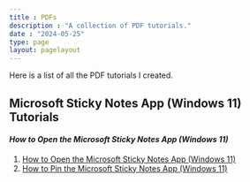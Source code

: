 ```yaml
---
title : PDFs
description : "A collection of PDF tutorials."
date : "2024-05-25"
type: page
layout: pagelayout
---
```


Here is a list of all the PDF tutorials I created.

## Microsoft Sticky Notes App (Windows 11) Tutorials

#### *How to Open the Microsoft Sticky Notes App (Windows 11)*

1. [How to Open the Microsoft Sticky Notes App (Windows 11)](https://drive.google.com/file/d/1u-8EIZycee7qAfUrDxP2S25WiesUkjXd/view?usp=drive_link)
2. [How to Pin the Microsoft Sticky Notes App (Windows 11)](https://drive.google.com/file/d/1JSYyVw9PwulK7yNpqd7RoE1PUlBYGJN7/view?usp=drive_link)
